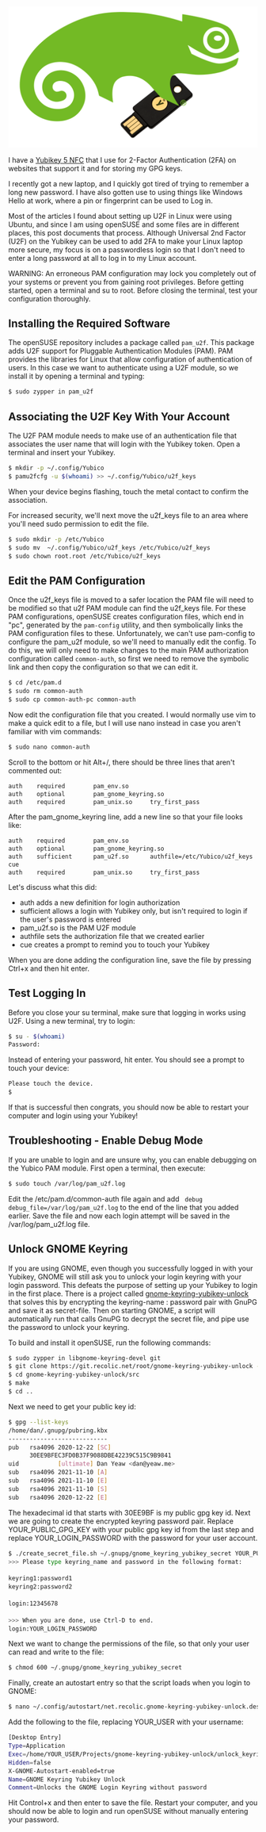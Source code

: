 <!--
.. title: openSUSE with Passwordless U2F Login
.. slug: opensuse-with-passwordless-u2f-login
.. date: 2021-01-23 16:26:49 UTC-05:00
.. tags: openSUSE, Yubikey
.. category: Linux
.. link: 
.. description: 
.. type: text
-->

<img src="/images/opensuse-yubikey.png" alt="openSUSE Geeko with Yubikey" style="max-height:400"/>

I have a [Yubikey 5 NFC](https://www.yubico.com/products/yubikey-5-overview/)
that I use for 2-Factor Authentication (2FA) on websites that support it and for
storing my GPG keys.

I recently got a new laptop, and I quickly got tired of trying to remember a
long new password. I have also gotten use to using things like Windows Hello at
work, where a pin or fingerprint can be used to Log in.

Most of the articles I found about setting up U2F in Linux were using Ubuntu,
and since I am using openSUSE and some files are in different places, this post
documents that process. Although Universal 2nd Factor (U2F) on the Yubikey can
be used to add 2FA to make your Linux laptop more secure, my focus is on a
passwordless login so that I don't need to enter a long password at all to log
in to my Linux account.

WARNING: An erroneous PAM configuration may lock you completely out of your
systems or prevent you from gaining root privileges. Before getting started,
open a terminal and su to root. Before closing the terminal, test your
configuration thoroughly.

## Installing the Required Software

The openSUSE repository includes a package called `pam_u2f`. This package adds U2F
support for Pluggable Authentication Modules (PAM). PAM provides the libraries
for Linux that allow configuration of authentication of users. In this case we
want to authenticate using a U2F module, so we install it by opening a terminal
and typing:

```bash
$ sudo zypper in pam_u2f
```

## Associating the U2F Key With Your Account

The U2F PAM module needs to make use of an authentication file that associates
the user name that will login with the Yubikey token. Open a terminal and insert
your Yubikey.

```bash
$ mkdir -p ~/.config/Yubico
$ pamu2fcfg -u $(whoami) >> ~/.config/Yubico/u2f_keys
```
When your device begins flashing, touch the metal contact to confirm the association.

For increased security, we'll next move the u2f_keys file to an area where
you'll need sudo permission to edit the file.

```bash
$ sudo mkdir -p /etc/Yubico
$ sudo mv  ~/.config/Yubico/u2f_keys /etc/Yubico/u2f_keys
$ sudo chown root.root /etc/Yubico/u2f_keys
```

## Edit the PAM Configuration

Once the u2f_keys file is moved to a safer location the PAM file will need to be
modified so that u2f PAM module can find the u2f_keys file. For these PAM
configurations, openSUSE creates configuration files, which end in "pc", 
generated by the `pam-config` utility, and then symbolically links the PAM
configuration files to these. Unfortunately, we can't use pam-config to
configure the pam_u2f module, so we'll need to manually edit the config. To do
this, we will only need to make changes to the main PAM authorization
configuration called `common-auth`, so first we need to remove the symbolic link
and then copy the configuration so that we can edit it.

```bash
$ cd /etc/pam.d
$ sudo rm common-auth
$ sudo cp common-auth-pc common-auth
```

Now edit the configuration file that you created. I would normally use vim to
make a quick edit to a file, but I will use nano instead in case you aren't
familiar with vim commands:

```bash
$ sudo nano common-auth
```
Scroll to the bottom or hit Alt+/, there should be three lines that aren't commented out:
```
auth    required        pam_env.so
auth    optional        pam_gnome_keyring.so
auth    required        pam_unix.so     try_first_pass
```

After the pam_gnome_keyring line, add a new line so that your file looks like:

```
auth    required        pam_env.so      
auth    optional        pam_gnome_keyring.so
auth    sufficient      pam_u2f.so      authfile=/etc/Yubico/u2f_keys cue
auth    required        pam_unix.so     try_first_pass
```

Let's discuss what this did:

- auth adds a new definition for login authorization
- sufficient allows a login with Yubikey only, but isn't required to login if
  the user's password is entered
- pam_u2f.so is the PAM U2F module
- authfile sets the authorization file that we created earlier
- cue creates a prompt to remind you to touch your Yubikey

When you are done adding the configuration line, save the file by pressing
Ctrl+x and then hit enter.

## Test Logging In

Before you close your su terminal, make sure that logging in works using U2F. Using
a new terminal, try to login:
```bash
$ su - $(whoami)
Password: 
```
Instead of entering your password, hit enter. You should see a prompt to touch
your device:

```bash
Please touch the device.
$
```
If that is successful then congrats, you should now be able to restart your
computer and login using your Yubikey!

## Troubleshooting - Enable Debug Mode

If you are unable to login and are unsure why, you can enable debugging on the
Yubico PAM module. First open a terminal, then execute:

```bash
$ sudo touch /var/log/pam_u2f.log
```

Edit the /etc/pam.d/common-auth file again and add ` debug debug_file=/var/log/pam_u2f.log`
to the end of the line that you added earlier. Save the file and now each
login attempt will be saved in the /var/log/pam_u2f.log file.

## Unlock GNOME Keyring

If you are using GNOME, even though you successfully logged in with your Yubikey,
GNOME will still ask you to unlock your login keyring with your login password.
This defeats the purpose of setting up your Yubikey to login in the first place.
There is a project called
[gnome-keyring-yubikey-unlock](https://git.recolic.net/root/gnome-keyring-yubikey-unlock)
that solves this by encrypting the keyring-name : password pair with GnuPG and
save it as secret-file. Then on starting GNOME, a script will automatically run
that calls GnuPG to decrypt the secret file, and pipe use the password to unlock
your keyring.

To build and install it openSUSE, run the following commands: 

```bash
$ sudo zypper in libgnome-keyring-devel git
$ git clone https://git.recolic.net/root/gnome-keyring-yubikey-unlock --recursive
$ cd gnome-keyring-yubikey-unlock/src
$ make
$ cd ..
```

Next we need to get your public key id:
```bash
$ gpg --list-keys
/home/dan/.gnupg/pubring.kbx
----------------------------
pub   rsa4096 2020-12-22 [SC]
      30EE9BFEC3FD0B37F9088DBE42239C515C9B9841
uid           [ultimate] Dan Yeaw <dan@yeaw.me>
sub   rsa4096 2021-11-10 [A]
sub   rsa4096 2021-11-10 [E]
sub   rsa4096 2021-11-10 [S]
sub   rsa4096 2020-12-22 [E]
```

The hexadecimal id that starts with 30EE9BF is my public gpg key id. Next we are going
to create the encrypted keyring password pair. Replace YOUR_PUBLIC_GPG_KEY with your
public gpg key id from the last step and replace YOUR_LOGIN_PASSWORD with the password
for your user account.

```bash
$ ./create_secret_file.sh ~/.gnupg/gnome_keyring_yubikey_secret YOUR_PUBLIC_GPG_KEY
>>> Please type keyring_name and password in the following format:

keyring1:password1
keyring2:password2

login:12345678

>>> When you are done, use Ctrl-D to end.
login:YOUR_LOGIN_PASSWORD
```

Next we want to change the permissions of the file, so that only your user can read
and write to the file:

```bash
$ chmod 600 ~/.gnupg/gnome_keyring_yubikey_secret
```

Finally, create an autostart entry so that the script loads when you login to GNOME:

```bash
$ nano ~/.config/autostart/net.recolic.gnome-keyring-yubikey-unlock.desktop
```

Add the following to the file, replacing YOUR_USER with your username:

```bash
[Desktop Entry]
Type=Application
Exec=/home/YOUR_USER/Projects/gnome-keyring-yubikey-unlock/unlock_keyrings.sh /home/YOUR_USER/.gnupg/gnome_keyring_yubikey_secret
Hidden=false
X-GNOME-Autostart-enabled=true
Name=GNOME Keyring Yubikey Unlock
Comment=Unlocks the GNOME Login Keyring without password
```

Hit Control+x and then enter to save the file. Restart your computer, and you
should now be able to login and run openSUSE without manually entering your
password.
